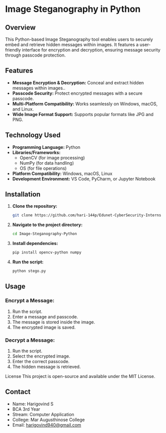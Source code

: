 # Image Steganography in Python

## Overview
This Python-based Image Steganography tool enables users to securely embed and retrieve hidden messages within images. It features a user-friendly interface for encryption and decryption, ensuring message security through passcode protection.

## Features
- **Message Encryption & Decryption:** Conceal and extract hidden messages within images..
- **Passcode Security:** Protect encrypted messages with a secure passcode.
- **Multi-Platform Compatibility:** Works seamlessly on Windows, macOS, and Linux.
- **Wide Image Format Support:** Supports popular formats like JPG and PNG.

## Technology Used
- **Programming Language:** Python
- **Libraries/Frameworks:**
  - OpenCV (for image processing)
  - NumPy (for data handling)
  - OS (for file operations)
- **Platform Compatibility:** Windows, macOS, Linux
- **Development Environment:** VS Code, PyCharm, or Jupyter Notebook

## Installation
1. **Clone the repository:**
   ```bash
   git clone https://github.com/hari-144p/Edunet-CyberSecurity-Internship.git
   ```
2. **Navigate to the project directory:**
    ```bash
   cd Image-Steganography-Python
   ```
3. **Install dependencies:**
    ```bash
    pip install opencv-python numpy
    ```
4. **Run the script:**
    ```bash
    python stego.py
    ```
## Usage
### Encrypt a Message:
1. Run the script.
2. Enter a message and passcode.
3. The message is stored inside the image.
4. The encrypted image is saved.
### Decrypt a Message:
1. Run the script.
2. Select the encrypted image.
3. Enter the correct passcode.
4. The hidden message is retrieved.

License
This project is open-source and available under the MIT License.

## Contact
- Name: Harigovind S
- BCA 3rd Year
- Stream: Computer Application
- College: Mar Augusthinose College
- Email: harigovind940@gmail.com
